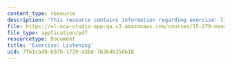 ```yaml
---
content_type: resource
description: 'This resource contains information regarding exercise: listening.'
file: https://ol-ocw-studio-app-qa.s3.amazonaws.com/courses/15-279-management-communication-for-undergraduates-fall-2012/7f61cad8b97b1729a3bd7b364b356b18_MIT15_279F12_listeningEx.pdf
file_type: application/pdf
resourcetype: Document
title: 'Exercise: Listening'
uid: 7f61cad8-b97b-1729-a3bd-7b364b356b18
---
```

